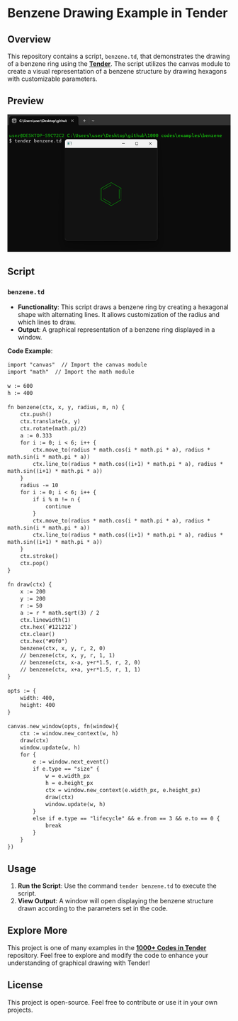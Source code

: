 # Benzene Drawing Example in Tender

## Overview

This repository contains a script, `benzene.td`, that demonstrates the drawing of a benzene ring using the [**Tender**](https://github.com/2dprototype/tender). The script utilizes the canvas module to create a visual representation of a benzene structure by drawing hexagons with customizable parameters.

## Preview

![preview](./preview.png)

## Script

### `benzene.td`

- **Functionality**: This script draws a benzene ring by creating a hexagonal shape with alternating lines. It allows customization of the radius and which lines to draw.
- **Output**: A graphical representation of a benzene ring displayed in a window.

**Code Example**:

```tender
import "canvas"  // Import the canvas module
import "math"  // Import the math module

w := 600
h := 400

fn benzene(ctx, x, y, radius, m, n) {
	ctx.push()
	ctx.translate(x, y)
	ctx.rotate(math.pi/2)
	a := 0.333 
	for i := 0; i < 6; i++ {
		ctx.move_to(radius * math.cos(i * math.pi * a), radius * math.sin(i * math.pi * a))
		ctx.line_to(radius * math.cos((i+1) * math.pi * a), radius * math.sin((i+1) * math.pi * a))
	}
	radius -= 10
	for i := 0; i < 6; i++ {
		if i % m != n {
			continue
		}
		ctx.move_to(radius * math.cos(i * math.pi * a), radius * math.sin(i * math.pi * a))
		ctx.line_to(radius * math.cos((i+1) * math.pi * a), radius * math.sin((i+1) * math.pi * a))
	}
	ctx.stroke()	
	ctx.pop()
}

fn draw(ctx) {
	x := 200
	y := 200
	r := 50
	a := r * math.sqrt(3) / 2
	ctx.linewidth(1)
	ctx.hex(`#121212`)
	ctx.clear()
	ctx.hex("#0f0")
	benzene(ctx, x, y, r, 2, 0)
	// benzene(ctx, x, y, r, 1, 1)
	// benzene(ctx, x-a, y+r*1.5, r, 2, 0)
	// benzene(ctx, x+a, y+r*1.5, r, 1, 1)
}

opts := {
	width: 400,
	height: 400
}

canvas.new_window(opts, fn(window){
	ctx := window.new_context(w, h)
	draw(ctx)
	window.update(w, h)
	for {
		e := window.next_event()
		if e.type == "size" {
			w = e.width_px 
			h = e.height_px
			ctx = window.new_context(e.width_px, e.height_px)
			draw(ctx)
			window.update(w, h)
		}
		else if e.type == "lifecycle" && e.from == 3 && e.to == 0 {
			break
		}
	}
})
```

## Usage

1. **Run the Script**: Use the command `tender benzene.td` to execute the script.
2. **View Output**: A window will open displaying the benzene structure drawn according to the parameters set in the code.

## Explore More

This project is one of many examples in the [**1000+ Codes in Tender**](https://github.com/2dprototype/tender-free) repository. Feel free to explore and modify the code to enhance your understanding of graphical drawing with Tender!

## License

This project is open-source. Feel free to contribute or use it in your own projects.
